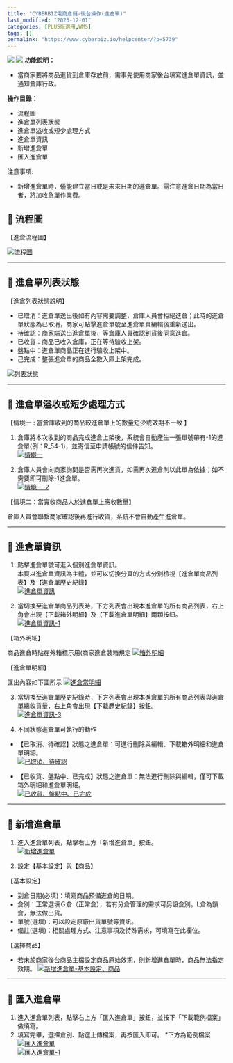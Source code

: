 ```yaml
---
title: "CYBERBIZ電商倉儲-後台操作(進倉單)"
last_modified: "2023-12-01"
categories: [PLUS版適用,WMS]
tags: []
permalink: "https://www.cyberbiz.io/helpcenter/?p=5739"
---
```


![](https://www.cyberbiz.io/helpcenter/wp-content/uploads/一般版1.png)
![](https://www.cyberbiz.io/helpcenter/wp-content/uploads/PLUS版3.png)
**功能說明：**  

* 當商家要將商品進貨到倉庫存放前，需事先使用商家後台填寫進倉單資訊，並通知倉庫行政。

**操作目錄：**

* 流程圖
* 進倉單列表狀態
* 進倉單溢收或短少處理方式 
* 進倉單資訊 
* 新增進倉單
* 匯入進倉單

注意事項:  

* 新增進倉單時，僅能建立當日或是未來日期的進倉單。需注意進倉日期為當日者，將加收急單作業費。



## 📌 流程圖



【進倉流程圖】

[![流程圖](https://www.cyberbiz.io/support/wp-content/uploads/CYBERBIZ電商倉儲-後台操作進倉單00.jpg)](https://www.cyberbiz.io/support/wp-content/uploads/CYBERBIZ電商倉儲-後台操作進倉單00.jpg)

* * *

## 📌 進倉單列表狀態



【進倉列表狀態說明】

* 已取消：進倉單送出後如有內容需要調整，倉庫人員會拒絕進倉；此時的進倉單狀態為已取消，商家可點擊進倉單號至進倉單頁編輯後重新送出。 
* 待確認：商家端送出進倉單後，等倉庫人員確認到貨後同意進倉。 
* 已收貨：商品已收入倉庫，正在等待驗收上架。 
* 盤點中：進倉單商品正在進行驗收上架中。 
* 己完成：整張進倉單的商品全數入庫上架完成。

[![列表狀態](https://www.cyberbiz.io/support/wp-content/uploads/CYBERBIZ電商倉儲-後台操作進倉單01.png)](https://www.cyberbiz.io/support/wp-content/uploads/CYBERBIZ電商倉儲-後台操作進倉單01.png)

* * *



## 📌 進倉單溢收或短少處理方式



【情境一 : 當倉庫收到的商品較進倉單上的數量短少或效期不一致 】

1. 倉庫將本次收到的商品完成進倉上架後，系統會自動產生一張單號帶有-1的進倉單(例：R_54-1)，並寄信至申請帳號的信件告知。    
[![情境一](https://www.cyberbiz.io/support/wp-content/uploads/CYBERBIZ電商倉儲-後台操作進倉單02.png)](https://www.cyberbiz.io/support/wp-content/uploads/CYBERBIZ電商倉儲-後台操作進倉單02.png)



2. 倉庫人員會向商家詢問是否需再次進貨，如需再次進倉則以此單為依據；如不需要即可刪除-1進倉單。    
[![情境一-2](https://www.cyberbiz.io/support/wp-content/uploads/CYBERBIZ電商倉儲-後台操作進倉單03.png)](https://www.cyberbiz.io/support/wp-content/uploads/CYBERBIZ電商倉儲-後台操作進倉單03.png)



【情境二：當實收商品大於進倉單上應收數量】

倉庫人員會聯繫商家確認後再進行收貨，系統不會自動產生進倉單。

* * *



## 📌 進倉單資訊



1. 點擊進倉單號可進入個別進倉單資訊。   
本頁以進倉單資訊為主體，並可以切換分頁的方式分別檢視【進倉單商品列表】及【進倉單歷史紀錄】  
[![進倉單資訊](https://www.cyberbiz.io/support/wp-content/uploads/CYBERBIZ電商倉儲-後台操作進倉單04.png)](https://www.cyberbiz.io/support/wp-content/uploads/CYBERBIZ電商倉儲-後台操作進倉單04.png)



2. 當切換至進倉單商品列表時，下方列表會出現本進倉單的所有商品列表，右上角會出現【下載箱外明細】及【下載進倉單明細】兩顆按鈕。   
[![進倉單資訊-1](https://www.cyberbiz.io/support/wp-content/uploads/CYBERBIZ電商倉儲-後台操作進倉單05.png)](https://www.cyberbiz.io/support/wp-content/uploads/CYBERBIZ電商倉儲-後台操作進倉單05.png)



【箱外明細】

商品進倉時貼在外箱標示用(商家進倉裝箱規定 [![箱外明細](https://www.cyberbiz.io/support/wp-content/uploads/CYBERBIZ電商倉儲-後台操作進倉單06.png)](https://www.cyberbiz.io/support/wp-content/uploads/CYBERBIZ電商倉儲-後台操作進倉單06.png)

【進倉單明細】

匯出內容如下圖所示  [![進倉當明細](https://www.cyberbiz.io/support/wp-content/uploads/CYBERBIZ電商倉儲-後台操作進倉單07.png)](https://www.cyberbiz.io/support/wp-content/uploads/CYBERBIZ電商倉儲-後台操作進倉單07.png)




3. 當切換至進倉單歷史紀錄時，下方列表會出現本進倉單的所有商品列表與進倉單總收貨量，右上角會出現【下載歷史紀錄】按鈕。   
[![進倉單資訊-3](https://www.cyberbiz.io/support/wp-content/uploads/CYBERBIZ電商倉儲-後台操作進倉單08.png)](https://www.cyberbiz.io/support/wp-content/uploads/CYBERBIZ電商倉儲-後台操作進倉單08.png)



4. 不同狀態進倉單可執行的動作   

* 【已取消、待確認】狀態之進倉單：可進行刪除與編輯、下載箱外明細和進倉單明細。   
[![已取消、待確認](https://www.cyberbiz.io/support/wp-content/uploads/CYBERBIZ電商倉儲-後台操作進倉單09.png)](https://www.cyberbiz.io/support/wp-content/uploads/CYBERBIZ電商倉儲-後台操作進倉單09.png)



* 【已收貨、盤點中、已完成】狀態之進倉單：無法進行刪除與編輯，僅可下載箱外明細和進倉單明細。    
[![已收貨、盤點中、已完成](https://www.cyberbiz.io/support/wp-content/uploads/CYBERBIZ電商倉儲-後台操作進倉單10.png)](https://www.cyberbiz.io/support/wp-content/uploads/CYBERBIZ電商倉儲-後台操作進倉單10.png)





* * *



## 📌 新增進倉單



1. 進入進倉單列表，點擊右上方「新增進倉單」按鈕。   
[![新增進倉單](https://www.cyberbiz.io/support/wp-content/uploads/CYBERBIZ電商倉儲-後台操作進倉單11.png)](https://www.cyberbiz.io/support/wp-content/uploads/CYBERBIZ電商倉儲-後台操作進倉單11.png)



2. 設定【基本設定】與【商品】  

【基本設定】  

* 到倉日期(必填)：填寫商品預備進倉的日期。
* 倉別：正常選填Ｇ倉（正常倉），若有分倉管理的需求可另設倉別。L倉為鎖倉，無法做出貨。 
* 單號(選填)：可以設定原廠出貨單號等資訊。 
* 備註(選填)：相關處理方式、注意事項及特殊需求，可填寫在此欄位。 

【選擇商品】  

* 若未於商家後台商品主檔設定商品原始效期，則新增進倉單時，商品無法指定效期。
[![新增進倉單-基本設定、商品](https://www.cyberbiz.io/support/wp-content/uploads/CYBERBIZ電商倉儲-後台操作進倉單12.png)](https://www.cyberbiz.io/support/wp-content/uploads/CYBERBIZ電商倉儲-後台操作進倉單12.png)



* * *



## 📌 匯入進倉單



1. 進入進倉單列表，點擊右上方「匯入進倉單」按鈕，並按下「下載範例檔案」做填寫。
2. 填寫完畢，選擇倉別、點選上傳檔案，再按匯入即可。
*下方為範例檔案   
[![匯入進倉單](https://www.cyberbiz.io/support/wp-content/uploads/CYBERBIZ電商倉儲-後台操作進倉單13.png)](https://www.cyberbiz.io/support/wp-content/uploads/CYBERBIZ電商倉儲-後台操作進倉單13.png)  
[![匯入進倉單-1](https://www.cyberbiz.io/support/wp-content/uploads/CYBERBIZ電商倉儲-後台操作進倉單14.png)](https://www.cyberbiz.io/support/wp-content/uploads/CYBERBIZ電商倉儲-後台操作進倉單14.png)  

